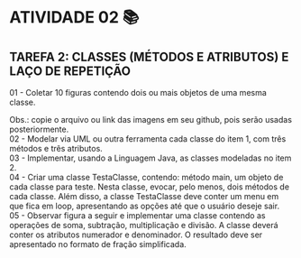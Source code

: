 <h1> ATIVIDADE 02 📚 </h1>
<h2> TAREFA 2: CLASSES (MÉTODOS E ATRIBUTOS) E LAÇO DE REPETIÇÃO </h2>

01 - Coletar 10 figuras contendo dois ou mais objetos de uma mesma classe. <br>

Obs.: copie o arquivo ou link das imagens  em seu github, pois serão usadas posteriormente. <br>
02 - Modelar via UML ou outra ferramenta cada classe do item 1, com três métodos e três atributos. <br>
03 - Implementar, usando a Linguagem Java, as classes modeladas no item 2. <br>
04 - Criar uma classe TestaClasse, contendo: método main,  um objeto de cada classe para teste.  Nesta classe, evocar, pelo menos, dois métodos de cada classe. Além disso, a classe TestaClasse deve conter um menu em que fica em loop, apresentando as opções até que o usuário deseje sair. <br>
05 - Observar figura a seguir e implementar uma classe contendo as operações de soma, subtração, multiplicação e divisão. A classe deverá conter os atributos numerador e denominador. O resultado deve ser apresentado no formato de fração simplificada.